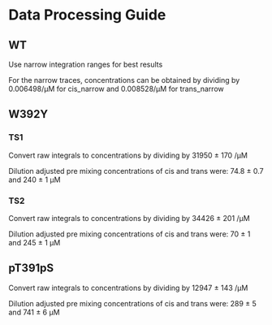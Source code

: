 # Data Processing Guide

## WT
Use narrow integration ranges for best results

For the narrow traces, concentrations can be obtained by dividing by 0.006498/µM for cis_narrow and 0.008528/µM for trans_narrow

## W392Y
### TS1

Convert raw integrals to concentrations by dividing by 31950 ± 170 /µM

Dilution adjusted pre mixing concentrations of cis and trans were: 74.8 ± 0.7 and 240 ± 1 µM

### TS2

Convert raw integrals to concentrations by dividing by 34426 ± 201 /µM

Dilution adjusted pre mixing concentrations of cis and trans were: 70 ± 1 and 245 ± 1 µM

## pT391pS
Convert raw integrals to concentrations by dividing by 12947 ± 143 /µM

Dilution adjusted pre mixing concentrations of cis and trans were: 289 ± 5 and 741 ± 6 µM